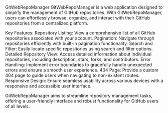 GitWebRepoManager
GitWebRepoManager is a web application designed to simplify the management of GitHub repositories. With GitWebRepoManager, users can effortlessly browse, organize, and interact with their GitHub repositories from a centralized platform.

Key Features:
Repository Listing: View a comprehensive list of all GitHub repositories associated with your account.
Pagination: Navigate through repositories efficiently with built-in pagination functionality.
Search and Filter: Easily locate specific repositories using search and filter options.
Detailed Repository View: Access detailed information about individual repositories, including description, stars, forks, and contributors.
Error Handling: Implement error boundaries to gracefully handle unexpected errors and ensure a smooth user experience.
404 Page: Provide a custom 404 page to guide users when navigating to non-existent routes.
Responsive Design: Ensure seamless usability across various devices with a responsive and accessible user interface.

GitWebRepoManager aims to streamline repository management tasks, offering a user-friendly interface and robust functionality for GitHub users of all levels.

